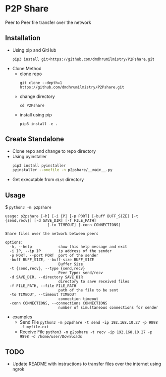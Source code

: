 # P2P Share

Peer to Peer file transfer over the network

## Installation
- Using pip and GitHub
  ```
  pip3 install git+https://github.com/dmdhrumilmistry/P2Pshare.git
  ```
- Clone Method
  - clone repo
    ```
    git clone --depth=1 https://github.com/dmdhrumilmistry/P2Pshare.git
    ```
  - change directory
    ```
    cd P2Pshare
    ```
  - install using pip
    ```
    pip3 install -e .
    ```

## Create Standalone
- Clone repo and change to repo directory
- Using pyinstaller
  ```bash
  pip3 install pyinstaller
  pyinstaller --onefile -n p2pshare/__main__.py
  ```
- Get executable from `dist` directory

## Usage

$ `python3 -m p2pshare`
```
usage: p2pshare [-h] [-i IP] [-p PORT] [-buff BUFF_SIZE] [-t {send,recv}] [-d SAVE_DIR] [-f FILE_PATH]
                   [-to TIMEOUT] [-conn CONNECTIONS]

Share files over the network between peers

options:
  -h, --help            show this help message and exit
  -i IP, --ip IP        ip address of the sender
  -p PORT, --port PORT  port of the sender
  -buff BUFF_SIZE, --buff-size BUFF_SIZE
                        Buffer Size
  -t {send,recv}, --type {send,recv}
                        Peer Type: send/recv
  -d SAVE_DIR, --directory SAVE_DIR
                        directory to save received files
  -f FILE_PATH, --file FILE_PATH
                        path of the file to be sent
  -to TIMEOUT, --timeout TIMEOUT
                        connection timeout
  -conn CONNECTIONS, --connections CONNECTIONS
                        number of simultaneous connections for sender
```
- examples
  - Send File
  `python3 -m p2pshare -t send -ip 192.168.10.27 -p 9898 -f myfile.ext`
  - Receive File
  `python3 -m p2pshare -t recv -ip 192.168.10.27 -p 9898 -d /home/user/Downloads`
  

## TODO
- Update README with instructions to transfer files over the internet using ngrok
